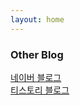 ```yaml
---
layout: home
---
```


### Other Blog

[네이버 블로그](https://blog.naver.com/songskysun) <br>
[티스토리 블로그](https://sinjobs.tistory.com) 